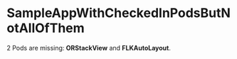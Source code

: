 # SampleAppWithCheckedInPodsButNotAllOfThem

2 Pods are missing: **ORStackView** and **FLKAutoLayout**.
